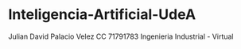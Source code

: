 # Inteligencia-Artificial-UdeA
Julian David Palacio Velez CC 71791783 Ingenieria Industrial - Virtual
